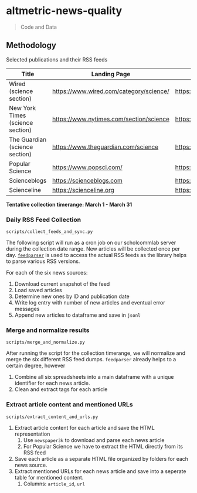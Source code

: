 # altmetric-news-quality

> Code and Data

## Methodology

Selected publications and their RSS feeds

| Title | Landing Page | RSS Feed |
| --- | --- | --- |
| Wired (science section) | https://www.wired.com/category/science/ | https://www.wired.com/feed/category/science/latest/rss |
| New York Times (science section) | https://www.nytimes.com/section/science | https://rss.nytimes.com/services/xml/rss/nyt/Science.xml |
| The Guardian (science section) | https://www.theguardian.com/science | https://www.theguardian.com/science/rss |
| Popular Science | https://www.popsci.com/ | https://www.popsci.com/arcio/rss/ |
| Scienceblogs | https://scienceblogs.com | https://scienceblogs.com/rss.xml |
| Scienceline | https://scienceline.org | https://scienceline.org/feed |

**Tentative collection timerange: March 1 - March 31**

### Daily RSS Feed Collection

`scripts/collect_feeds_and_sync.py`

The following script will run as a cron job on our scholcommlab server during the collection date range. New articles will be collected once per day. [`feedparser`](https://pythonhosted.org/feedparser/) is used to access the actual RSS feeds as the library helps to parse various RSS versions.

For each of the six news sources:

1. Download current snapshot of the feed
2. Load saved articles
3. Determine new ones by ID and publication date
4. Write log entry with number of new articles and eventual error messages
5. Append new articles to dataframe and save in `jsonl`

### Merge and normalize results

`scripts/merge_and_normalize.py`

After running the script for the collection timerange, we will normalize and merge the six different RSS feed dumps. `feedparser` already helps to a certain degree, however

1. Combine all six spreadsheets into a main dataframe with a unique identifier for each news article.
2. Clean and extract tags for each article

### Extract article content and mentioned URLs

`scripts/extract_content_and_urls.py`

1. Extract article content for each article and save the HTML representation
   1. Use `newspaper3k` to download and parse each news article
   2. For Popular Science we have to extract the HTML directly from its RSS feed
2. Save each article as a separate HTML file organized by folders for each news source.
3. Extract mentioned URLs for each news article and save into a seperate table for mentioned content.
   1. Columns: `article_id`, `url`

